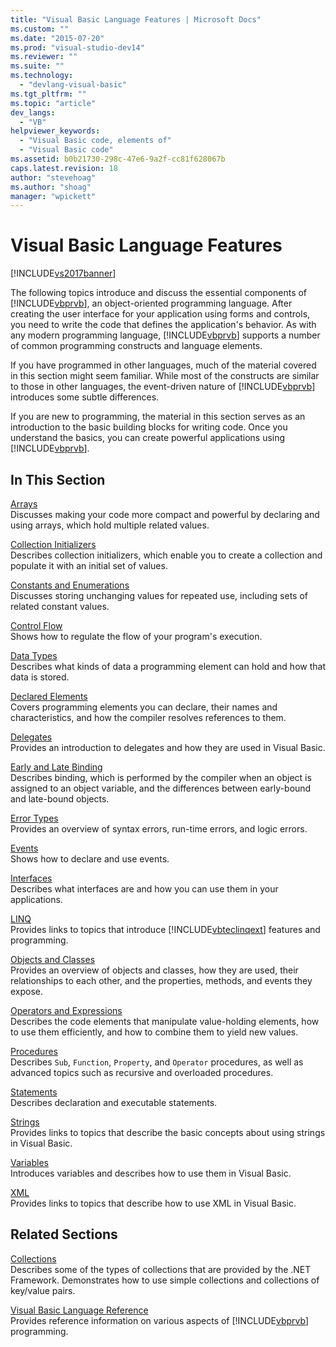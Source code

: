 ```yaml
---
title: "Visual Basic Language Features | Microsoft Docs"
ms.custom: ""
ms.date: "2015-07-20"
ms.prod: "visual-studio-dev14"
ms.reviewer: ""
ms.suite: ""
ms.technology: 
  - "devlang-visual-basic"
ms.tgt_pltfrm: ""
ms.topic: "article"
dev_langs: 
  - "VB"
helpviewer_keywords: 
  - "Visual Basic code, elements of"
  - "Visual Basic code"
ms.assetid: b0b21730-298c-47e6-9a2f-cc81f628067b
caps.latest.revision: 18
author: "stevehoag"
ms.author: "shoag"
manager: "wpickett"
---
```

# Visual Basic Language Features
[!INCLUDE[vs2017banner](../../../includes/vs2017banner.md)]

The following topics introduce and discuss the essential components of [!INCLUDE[vbprvb](../../../includes/vbprvb-md.md)], an object-oriented programming language. After creating the user interface for your application using forms and controls, you need to write the code that defines the application's behavior. As with any modern programming language, [!INCLUDE[vbprvb](../../../includes/vbprvb-md.md)] supports a number of common programming constructs and language elements.  
  
 If you have programmed in other languages, much of the material covered in this section might seem familiar. While most of the constructs are similar to those in other languages, the event-driven nature of [!INCLUDE[vbprvb](../../../includes/vbprvb-md.md)] introduces some subtle differences.  
  
 If you are new to programming, the material in this section serves as an introduction to the basic building blocks for writing code. Once you understand the basics, you can create powerful applications using [!INCLUDE[vbprvb](../../../includes/vbprvb-md.md)].  
  
## In This Section  
 [Arrays](../../../visual-basic/programming-guide/language-features/arrays/index.md)  
 Discusses making your code more compact and powerful by declaring and using arrays, which hold multiple related values.  
  
 [Collection Initializers](../../../visual-basic/programming-guide/language-features/collection-initializers/index.md)  
 Describes collection initializers, which enable you to create a collection and populate it with an initial set of values.  
  
 [Constants and Enumerations](../../../visual-basic/programming-guide/language-features/constants-enums/index.md)  
 Discusses storing unchanging values for repeated use, including sets of related constant values.  
  
 [Control Flow](../../../visual-basic/programming-guide/language-features/control-flow/index.md)  
 Shows how to regulate the flow of your program's execution.  
  
 [Data Types](../../../visual-basic/programming-guide/language-features/data-types/index.md)  
 Describes what kinds of data a programming element can hold and how that data is stored.  
  
 [Declared Elements](../../../visual-basic/programming-guide/language-features/declared-elements/index.md)  
 Covers programming elements you can declare, their names and characteristics, and how the compiler resolves references to them.  
  
 [Delegates](../../../visual-basic/programming-guide/language-features/delegates/delegates.md)  
 Provides an introduction to delegates and how they are used in Visual Basic.  
  
 [Early and Late Binding](../../../visual-basic/programming-guide/language-features/early-late-binding/early-and-late-binding.md)  
 Describes binding, which is performed by the compiler when an object is assigned to an object variable, and the differences between early-bound and late-bound objects.  
  
 [Error Types](../../../visual-basic/programming-guide/language-features/error-types.md)  
 Provides an overview of syntax errors, run-time errors, and logic errors.  
  
 [Events](../../../visual-basic/programming-guide/language-features/events/events.md)  
 Shows how to declare and use events.  
  
 [Interfaces](../../../visual-basic/programming-guide/language-features/interfaces/index.md)  
 Describes what interfaces are and how you can use them in your applications.  
  
 [LINQ](../../../visual-basic/programming-guide/language-features/linq/index.md)  
 Provides links to topics that introduce [!INCLUDE[vbteclinqext](../../../includes/vbteclinqext-md.md)] features and programming.  
  
 [Objects and Classes](../../../visual-basic/programming-guide/language-features/objects-and-classes/index.md)  
 Provides an overview of objects and classes, how they are used, their relationships to each other, and the properties, methods, and events they expose.  
  
 [Operators and Expressions](../../../visual-basic/programming-guide/language-features/operators-and-expressions/index.md)  
 Describes the code elements that manipulate value-holding elements, how to use them efficiently, and how to combine them to yield new values.  
  
 [Procedures](../../../visual-basic/programming-guide/language-features/procedures/index.md)  
 Describes `Sub`, `Function`, `Property`, and `Operator` procedures, as well as advanced topics such as recursive and overloaded procedures.  
  
 [Statements](../../../visual-basic/programming-guide/language-features/statements.md)  
 Describes declaration and executable statements.  
  
 [Strings](../../../visual-basic/programming-guide/language-features/strings/index.md)  
 Provides links to topics that describe the basic concepts about using strings in Visual Basic.  
  
 [Variables](../../../visual-basic/programming-guide/language-features/variables/index.md)  
 Introduces variables and describes how to use them in Visual Basic.  
  
 [XML](../../../visual-basic/programming-guide/language-features/xml/index.md)  
 Provides links to topics that describe how to use XML in Visual Basic.  
  
## Related Sections  
 [Collections](http://msdn.microsoft.com/library/e76533a9-5033-4a0b-b003-9c2be60d185b)  
 Describes some of the types of collections that are provided by the .NET Framework. Demonstrates how to use simple collections and collections of key/value pairs.  
  
 [Visual Basic Language Reference](../../../visual-basic/language-reference/index.md)  
 Provides reference information on various aspects of [!INCLUDE[vbprvb](../../../includes/vbprvb-md.md)] programming.